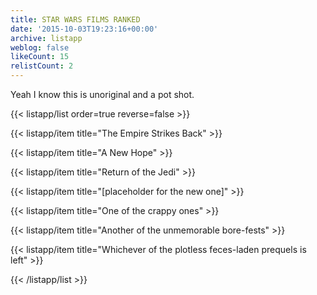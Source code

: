```yaml
---
title: STAR WARS FILMS RANKED
date: '2015-10-03T19:23:16+00:00'
archive: listapp
weblog: false
likeCount: 15
relistCount: 2
---
```


Yeah I know this is unoriginal and a pot shot.

<!--more-->

{{< listapp/list order=true reverse=false >}}

   {{< listapp/item title="The Empire Strikes Back" >}}

   {{< listapp/item title="A New Hope" >}}

   {{< listapp/item title="Return of the Jedi" >}}

   {{< listapp/item title="[placeholder for the new one]" >}}

   {{< listapp/item title="One of the crappy ones" >}}

   {{< listapp/item title="Another of the unmemorable bore-fests" >}}

   {{< listapp/item title="Whichever of the plotless feces-laden prequels is left" >}}

{{< /listapp/list >}}
